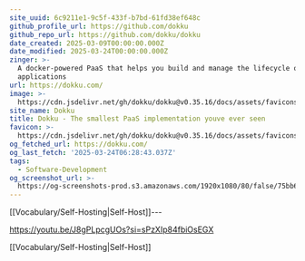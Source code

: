 ```yaml
---
site_uuid: 6c9211e1-9c5f-433f-b7bd-61fd38ef648c
github_profile_url: https://github.com/dokku
github_repo_url: https://github.com/dokku/dokku
date_created: 2025-03-09T00:00:00.000Z
date_modified: 2025-03-24T00:00:00.000Z
zinger: >-
  A docker-powered PaaS that helps you build and manage the lifecycle of
  applications
url: https://dokku.com/
image: >-
  https://cdn.jsdelivr.net/gh/dokku/dokku@v0.35.16/docs/assets/favicons/apple-touch-icon-57x57.png
site_name: Dokku
title: Dokku - The smallest PaaS implementation youve ever seen
favicon: >-
  https://cdn.jsdelivr.net/gh/dokku/dokku@v0.35.16/docs/assets/favicons/android-chrome-192x192.png
og_fetched_url: https://dokku.com/
og_last_fetch: '2025-03-24T06:28:43.037Z'
tags:
  - Software-Development
og_screenshot_url: >-
  https://og-screenshots-prod.s3.amazonaws.com/1920x1080/80/false/75bb69a1be568f39048a0e825adcfebe6c5c9aef72f0ff12c8246e35a4a2a51c.jpeg
---
```


[[Vocabulary/Self-Hosting|Self-Host]]---


https://youtu.be/J8gPLpcgUOs?si=sPzXIp84fbiOsEGX

[[Vocabulary/Self-Hosting|Self-Host]]

